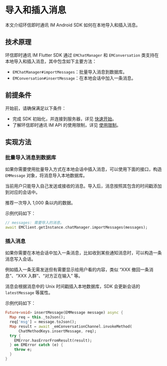 # 导入和插入消息

<Toc />

本文介绍环信即时通讯 IM Android SDK 如何在本地导入和插入消息。

## 技术原理

环信即时通讯 IM Flutter SDK 通过 `EMChatManager` 和 `EMConversation` 类支持在本地导入和插入消息，其中包含如下主要方法：

- `EMChatManager#importMessages`：批量导入消息到数据库。
- `EMConversation#insertMessage`：在本地会话中加入一条消息。

## 前提条件

开始前，请确保满足以下条件：

- 完成 SDK 初始化，并连接到服务器，详见 [快速开始](quickstart.html)。
- 了解环信即时通讯 IM API 的使用限制，详见 [使用限制](/product/limitation.html)。

## 实现方法

### 批量导入消息到数据库

如果你需要使用批量导入方式在本地会话中插入消息，可以使用下面的接口，构造 `EMMessage` 对象，将消息导入本地数据库。

当前用户只能导入自己发送或接收的消息。导入后，消息按照其包含的时间戳添加到对应的会话中。

推荐一次导入 1,000 条以内的数据。

示例代码如下：

```dart
// messages: 需要导入的消息。
await EMClient.getInstance.chatManager.importMessages(messages);
```

### 插入消息

如果你需要在本地会话中加入一条消息，比如收到某些通知消息时，可以构造一条消息写入会话。

例如插入一条无需发送但有需要显示给用户看的内容，类似 “XXX 撤回一条消息”、“XXX 入群”、“对方正在输入” 等。

消息会根据消息中的 Unix 时间戳插入本地数据库，SDK 会更新会话的 `latestMessage` 等属性。

示例代码如下：

```dart
Future<void> insertMessage(EMMessage message) async {
  Map req = this._toJson();
  req['msg'] = message.toJson();
  Map result = await _emConversationChannel.invokeMethod(
      ChatMethodKeys.insertMessage, req);
  try {
    EMError.hasErrorFromResult(result);
  } on EMError catch (e) {
    throw e;
  }
}
```
